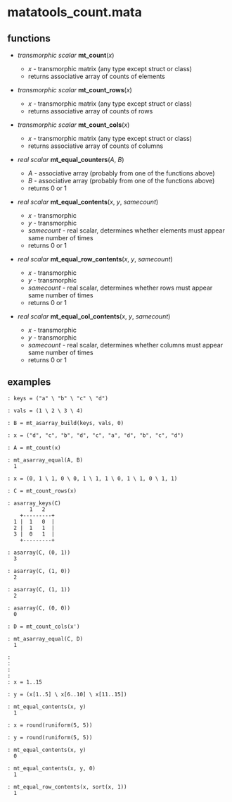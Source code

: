 matatools_count.mata
======================

functions
---------

- _transmorphic scalar_ **mt_count**(*x*)
    
    - *x* - transmorphic matrix (any type except struct or class)
    - returns associative array of counts of elements

- _transmorphic scalar_ **mt_count_rows**(*x*)
    
    - *x* - transmorphic matrix (any type except struct or class)
    - returns associative array of counts of rows

- _transmorphic scalar_ **mt_count_cols**(*x*)
    
    - *x* - transmorphic matrix (any type except struct or class)
    - returns associative array of counts of columns

- _real scalar_ **mt_equal_counters**(*A*, *B*)
    
    - *A* - associative array (probably from one of the functions above)
    - *B* - associative array (probably from one of the functions above)
    - returns 0 or 1

- _real scalar_ **mt_equal_contents**(*x*, *y*, *samecount*)
    
    - *x* - transmorphic
    - *y* - transmorphic
    - *samecount* - real scalar, determines whether elements must appear same number of times
    - returns 0 or 1

- _real scalar_ **mt_equal_row_contents**(*x*, *y*, *samecount*)
    
    - *x* - transmorphic
    - *y* - transmorphic
    - *samecount* - real scalar, determines whether rows must appear same number of times
    - returns 0 or 1

- _real scalar_ **mt_equal_col_contents**(*x*, *y*, *samecount*)
    
    - *x* - transmorphic
    - *y* - transmorphic
    - *samecount* - real scalar, determines whether columns must appear same number of times
    - returns 0 or 1

examples
--------

    : keys = ("a" \ "b" \ "c" \ "d")
    
    : vals = (1 \ 2 \ 3 \ 4)
    
    : B = mt_asarray_build(keys, vals, 0)
    
    : x = ("d", "c", "b", "d", "c", "a", "d", "b", "c", "d")
    
    : A = mt_count(x)
    
    : mt_asarray_equal(A, B)
      1
    
    : x = (0, 1 \ 1, 0 \ 0, 1 \ 1, 1 \ 0, 1 \ 1, 0 \ 1, 1)
    
    : C = mt_count_rows(x)
    
    : asarray_keys(C)
           1   2
        +---------+
      1 |  1   0  |
      2 |  1   1  |
      3 |  0   1  |
        +---------+
    
    : asarray(C, (0, 1))
      3
    
    : asarray(C, (1, 0))
      2
    
    : asarray(C, (1, 1))
      2
    
    : asarray(C, (0, 0))
      0

    : D = mt_count_cols(x')
    
    : mt_asarray_equal(C, D)
      1
    
    : 
    : 
    : 
    : 
    : x = 1..15
    
    : y = (x[1..5] \ x[6..10] \ x[11..15])
    
    : mt_equal_contents(x, y)
      1
    
    : x = round(runiform(5, 5))
    
    : y = round(runiform(5, 5))
    
    : mt_equal_contents(x, y)
      0
    
    : mt_equal_contents(x, y, 0)
      1
    
    : mt_equal_row_contents(x, sort(x, 1))
      1



